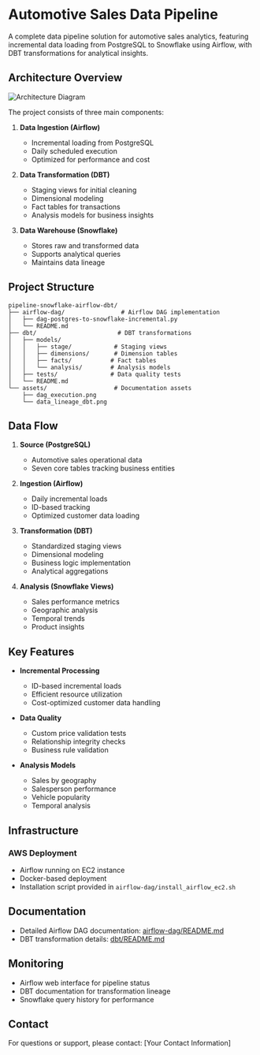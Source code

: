 # Automotive Sales Data Pipeline

A complete data pipeline solution for automotive sales analytics, featuring incremental data loading from PostgreSQL to Snowflake using Airflow, with DBT transformations for analytical insights.

## Architecture Overview
![Architecture Diagram](./assets/architecture.png)

The project consists of three main components:

1. **Data Ingestion (Airflow)**
   - Incremental loading from PostgreSQL
   - Daily scheduled execution
   - Optimized for performance and cost

2. **Data Transformation (DBT)**
   - Staging views for initial cleaning
   - Dimensional modeling
   - Fact tables for transactions
   - Analysis models for business insights

3. **Data Warehouse (Snowflake)**
   - Stores raw and transformed data
   - Supports analytical queries
   - Maintains data lineage

## Project Structure

```
pipeline-snowflake-airflow-dbt/
├── airflow-dag/                # Airflow DAG implementation
│   ├── dag-postgres-to-snowflake-incremental.py
│   └── README.md
├── dbt/                       # DBT transformations
│   ├── models/
│   │   ├── stage/            # Staging views
│   │   ├── dimensions/       # Dimension tables
│   │   ├── facts/           # Fact tables
│   │   └── analysis/        # Analysis models
│   ├── tests/               # Data quality tests
│   └── README.md
└── assets/                   # Documentation assets
    ├── dag_execution.png
    └── data_lineage_dbt.png
```

## Data Flow

1. **Source (PostgreSQL)**
   - Automotive sales operational data
   - Seven core tables tracking business entities

2. **Ingestion (Airflow)**
   - Daily incremental loads
   - ID-based tracking
   - Optimized customer data loading

3. **Transformation (DBT)**
   - Standardized staging views
   - Dimensional modeling
   - Business logic implementation
   - Analytical aggregations

4. **Analysis (Snowflake Views)**
   - Sales performance metrics
   - Geographic analysis
   - Temporal trends
   - Product insights

## Key Features

- **Incremental Processing**
  - ID-based incremental loads
  - Efficient resource utilization
  - Cost-optimized customer data handling

- **Data Quality**
  - Custom price validation tests
  - Relationship integrity checks
  - Business rule validation

- **Analysis Models**
  - Sales by geography
  - Salesperson performance
  - Vehicle popularity
  - Temporal analysis

## Infrastructure

### AWS Deployment
- Airflow running on EC2 instance
- Docker-based deployment
- Installation script provided in `airflow-dag/install_airflow_ec2.sh`

## Documentation

- Detailed Airflow DAG documentation: [airflow-dag/README.md](airflow-dag/README.md)
- DBT transformation details: [dbt/README.md](dbt/README.md)

## Monitoring

- Airflow web interface for pipeline status
- DBT documentation for transformation lineage
- Snowflake query history for performance

## Contact

For questions or support, please contact:
[Your Contact Information]
